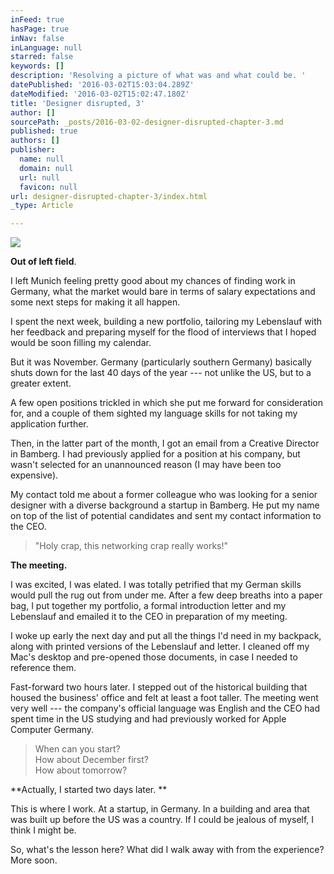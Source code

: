 ```yaml
---
inFeed: true
hasPage: true
inNav: false
inLanguage: null
starred: false
keywords: []
description: 'Resolving a picture of what was and what could be. '
datePublished: '2016-03-02T15:03:04.289Z'
dateModified: '2016-03-02T15:02:47.180Z'
title: 'Designer disrupted, 3'
author: []
sourcePath: _posts/2016-03-02-designer-disrupted-chapter-3.md
published: true
authors: []
publisher:
  name: null
  domain: null
  url: null
  favicon: null
url: designer-disrupted-chapter-3/index.html
_type: Article

---
```

![](https://the-grid-user-content.s3-us-west-2.amazonaws.com/bdce7cfd-da5a-4498-92f1-0874b0592f47.jpg)

**Out of left field**.

I left Munich feeling pretty good about my chances of finding work in Germany, what the market would bare in terms of salary expectations and some next steps for making it all happen. 

I spent the next week, building a new portfolio, tailoring my Lebenslauf with her feedback and preparing myself for the flood of interviews that I hoped would be soon filling my calendar. 

But it was November. Germany (particularly southern Germany) basically shuts down for the last 40 days of the year --- not unlike the US, but to a greater extent. 

A few open positions trickled in which she put me forward for consideration for, and a couple of them sighted my language skills for not taking my application further.

Then, in the latter part of the month, I got an email from a Creative Director in Bamberg. I had previously applied for a position at his company, but wasn't selected for an unannounced reason (I may have been too expensive). 

My contact told me about a former colleague who was looking for a senior designer with a diverse background a startup in Bamberg. He put my name on top of the list of potential candidates and sent my contact information to the CEO. 
> 
> "Holy crap, this networking crap really works!"

**The meeting.**

I was excited, I was elated. I was totally petrified that my German skills would pull the rug out from under me. After a few deep breaths into a paper bag, I put together my portfolio, a formal introduction letter and my Lebenslauf and emailed it to the CEO in preparation of my meeting. 

I woke up early the next day and put all the things I'd need in my backpack, along with printed versions of the Lebenslauf and letter. I cleaned off my Mac's desktop and pre-opened those documents, in case I needed to reference them.

Fast-forward two hours later. I stepped out of the historical building that housed the business' office and felt at least a foot taller. The meeting went very well --- the company's official language was English and the CEO had spent time in the US studying and had previously worked for Apple Computer Germany. 
> 
> When can you start?  
> How about December first?  
> How about tomorrow?

**Actually, I started two days later. **

This is where I work. At a startup, in Germany. In a building and area that was built up before the US was a country. If I could be jealous of myself, I think I might be.

So, what's the lesson here? What did I walk away with from the experience? More soon.
